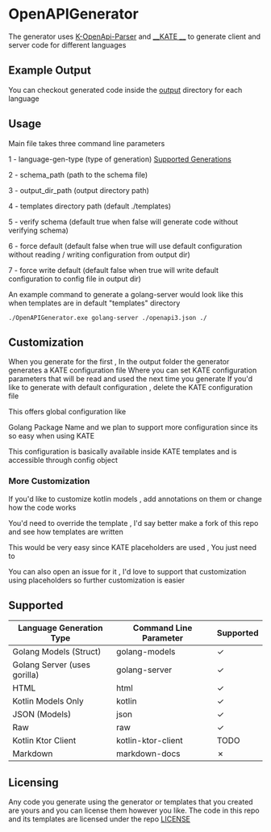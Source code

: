 # OpenAPIGenerator

The generator uses [K-OpenApi-Parser](https://github.com/Qawaz/K-OpenApi-Parser) and [__KATE
__](https://github.com/Qawaz/KATE) to
generate client and server code for different languages

## Example Output

You can checkout generated code inside the [output](./output) directory for each language

## Usage

Main file takes three command line parameters

1 - language-gen-type (type of generation) [Supported Generations](#Supported)

2 - schema_path (path to the schema file)

3 - output_dir_path (output directory path)

4 - templates directory path (default ./templates)

5 - verify schema (default true when false will generate code without verifying schema)

6 - force default (default false when true will use default configuration without reading / writing configuration from output dir)

7 - force write default (default false when true will write default configuration to config file in output dir)

An example command to generate a golang-server would look like this when templates are in default "templates" directory

```shell
./OpenAPIGenerator.exe golang-server ./openapi3.json ./
```

## Customization

When you generate for the first , In the output folder the generator generates a KATE configuration file
Where you can set KATE configuration parameters that will be read and used the next time you generate
If you'd like to generate with default configuration , delete the KATE configuration file

This offers global configuration like

Golang Package Name and we plan to support more configuration since its so easy when using KATE

This configuration is basically available inside KATE templates and is accessible through config object

### More Customization

If you'd like to customize kotlin models , add annotations on them or change how the code works

You'd need to override the template , I'd say better make a fork of this repo and see how templates are written

This would be very easy since KATE placeholders are used , You just need to

You can also open an issue for it , I'd love to support that customization using placeholders
so further customization is easier

## Supported

| Language Generation Type     | Command Line Parameter | Supported |
|------------------------------|------------------------|-----------|
| Golang Models (Struct)       | golang-models          | &check;   |
| Golang Server (uses gorilla) | golang-server          | &check;   |
| HTML                         | html                   | &check;   |
| Kotlin Models Only           | kotlin                 | &check;   |
| JSON (Models)                | json                   | &check;   |
| Raw                          | raw                    | &check;   |
| Kotlin Ktor Client           | kotlin-ktor-client     | TODO      |
| Markdown                     | markdown-docs          | &cross;   |

## Licensing

Any code you generate using the generator or templates that you created are yours and you can license them however you
like.
The code in this repo and its templates are licensed under the repo [LICENSE](./LICENSE)